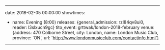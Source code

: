 ---

date: 2018-02-05 00:00:00
showtimes:
- name: Evening (8:00)
  releases: {general_admission: rzl84qv8ui0, reader: l3slxucn9gc}
tito_event: grttwak/london-2018-february
venue: {address: 470 Colborne Street, city: London, name: London Music Club, province: 'ON',
  url: 'http://www.londonmusicclub.com/contactinfo.html'}
---
